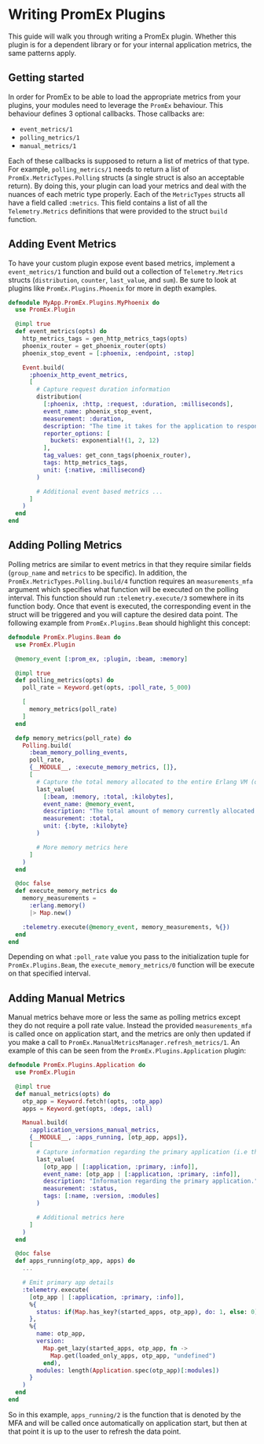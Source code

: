 # Writing PromEx Plugins

This guide will walk you through writing a PromEx plugin. Whether this plugin is for a dependent library or for your
internal application metrics, the same patterns apply.

## Getting started

In order for PromEx to be able to load the appropriate metrics from your plugins, your modules need to leverage the
`PromEx` behaviour. This behaviour defines 3 optional callbacks. Those callbacks are:

- `event_metrics/1`
- `polling_metrics/1`
- `manual_metrics/1`

Each of these callbacks is supposed to return a list of metrics of that type. For example, `polling_metrics/1` needs to
return a list of `PromEx.MetricTypes.Polling` structs (a single struct is also an acceptable return). By doing this, your
plugin can load your metrics and deal with the nuances of each metric type properly. Each of the `MetricTypes` structs
all have a field called `:metrics`. This field contains a list of all the `Telemetry.Metrics` definitions that were
provided to the struct `build` function.

## Adding Event Metrics

To have your custom plugin expose event based metrics, implement a `event_metrics/1` function and build out a collection
of `Telemetry.Metrics` structs (`distribution`, `counter`, `last_value`, and `sum`). Be sure to look at plugins like
`PromEx.Plugins.Phoenix` for more in depth examples.

```elixir
defmodule MyApp.PromEx.Plugins.MyPhoenix do
  use PromEx.Plugin

  @impl true
  def event_metrics(opts) do
    http_metrics_tags = gen_http_metrics_tags(opts)
    phoenix_router = get_phoenix_router(opts)
    phoenix_stop_event = [:phoenix, :endpoint, :stop]

    Event.build(
      :phoenix_http_event_metrics,
      [
        # Capture request duration information
        distribution(
          [:phoenix, :http, :request, :duration, :milliseconds],
          event_name: phoenix_stop_event,
          measurement: :duration,
          description: "The time it takes for the application to respond to HTTP requests.",
          reporter_options: [
            buckets: exponential!(1, 2, 12)
          ],
          tag_values: get_conn_tags(phoenix_router),
          tags: http_metrics_tags,
          unit: {:native, :millisecond}
        )

        # Additional event based metrics ...
      ]
    )
  end
end
```

## Adding Polling Metrics

Polling metrics are similar to event metrics in that they require similar fields (`group_name` and `metrics` to be
specific). In addition, the `PromEx.MetricTypes.Polling.build/4` function requires an `measurements_mfa` argument which
specifies what function will be executed on the polling interval. This function should run `:telemetry.execute/3`
somewhere in its function body. Once that event is executed, the corresponding event in the struct will be triggered and
you will capture the desired data point. The following example from `PromEx.Plugins.Beam` should highlight this concept:

```elixir
defmodule PromEx.Plugins.Beam do
  use PromEx.Plugin

  @memory_event [:prom_ex, :plugin, :beam, :memory]

  @impl true
  def polling_metrics(opts) do
    poll_rate = Keyword.get(opts, :poll_rate, 5_000)

    [
      memory_metrics(poll_rate)
    ]
  end

  defp memory_metrics(poll_rate) do
    Polling.build(
      :beam_memory_polling_events,
      poll_rate,
      {__MODULE__, :execute_memory_metrics, []},
      [
        # Capture the total memory allocated to the entire Erlang VM (or BEAM for short)
        last_value(
          [:beam, :memory, :total, :kilobytes],
          event_name: @memory_event,
          description: "The total amount of memory currently allocated.",
          measurement: :total,
          unit: {:byte, :kilobyte}
        )

        # More memory metrics here
      ]
    )
  end

  @doc false
  def execute_memory_metrics do
    memory_measurements =
      :erlang.memory()
      |> Map.new()

    :telemetry.execute(@memory_event, memory_measurements, %{})
  end
end
```

Depending on what `:poll_rate` value you pass to the initialization tuple for `PromEx.Plugins.Beam`, the
`execute_memory_metrics/0` function will be execute on that specified interval.

## Adding Manual Metrics

Manual metrics behave more or less the same as polling metrics except they do not require a poll rate value. Instead the
provided `measurements_mfa` is called once on application start, and the metrics are only then updated if you make a
call to `PromEx.ManualMetricsManager.refresh_metrics/1`. An example of this can be seen from the
`PromEx.Plugins.Application` plugin:

```elixir
defmodule PromEx.Plugins.Application do
  use PromEx.Plugin

  @impl true
  def manual_metrics(opts) do
    otp_app = Keyword.fetch!(opts, :otp_app)
    apps = Keyword.get(opts, :deps, :all)

    Manual.build(
      :application_versions_manual_metrics,
      {__MODULE__, :apps_running, [otp_app, apps]},
      [
        # Capture information regarding the primary application (i.e the user's application)
        last_value(
          [otp_app | [:application, :primary, :info]],
          event_name: [otp_app | [:application, :primary, :info]],
          description: "Information regarding the primary application.",
          measurement: :status,
          tags: [:name, :version, :modules]
        )

        # Additional metrics here
      ]
    )
  end

  @doc false
  def apps_running(otp_app, apps) do
    ...

    # Emit primary app details
    :telemetry.execute(
      [otp_app | [:application, :primary, :info]],
      %{
        status: if(Map.has_key?(started_apps, otp_app), do: 1, else: 0)
      },
      %{
        name: otp_app,
        version:
          Map.get_lazy(started_apps, otp_app, fn ->
            Map.get(loaded_only_apps, otp_app, "undefined")
          end),
        modules: length(Application.spec(otp_app)[:modules])
      }
    )
  end
end
```

So in this example, `apps_running/2` is the function that is denoted by the MFA and will be called once automatically on
application start, but then at that point it is up to the user to refresh the data point.
